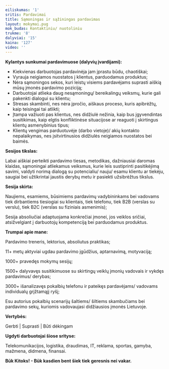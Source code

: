 ```yaml
---
eiliskumas: '1'
sritis: Pardavimai
title: Sąmoningas ir sąžiningas pardavimas
layout: mokymai.pug
mok_budas: Kontaktiniu/ nuotoliniu
trukme: '8'
dalyviai: '15'
kaina: '127'
video: ''
---
```

**Kylantys sunkumai pardavimuose (dalyvių įvardijami): <!--more-->**

* Kiekvienas darbuotojas pardavinėja jam įprastu būdu, chaotiškai;
* Vyrauja neigiamos nuostatos į klientus, parduodamus produktus;
* Nėra sąmoningos sekos, kuri leistų visiems pardavėjams suprasti aiškią mūsų įmonės pardavimo poziciją;
* Darbuotojai atlieka daug nesąmoningų/ bereikalingų veiksmų, kurie gali pakenkti dialogui su klientu;
* Stresas skambinti, nes nėra įpročio, aiškaus proceso, kuris apibrėžtų, kaip teisingai tai atlikti;
* Įtampa važiuoti pas klientus, nes didžiulė nežinia, kaip bus įgyvendintas susitikimas, kaip elgtis konfliktinėse situacijose ar reaguoti į skirtingus klientų asmenybinius tipus;
* Klientų vengimas parduotuvėje (darbo vietoje)/ akių kontakto nepalaikymas, nes įsitvirtinusios didžiulės neigiamos nuostatos bei baimės.

**Sesijos tikslas:**

Labai aiškiai perteikti pardavimo tiesas, metodikas, dažniausiai daromas klaidas, sąmoningai atliekamus veiksmus, kurie leis sustiprinti pasitikėjimą savimi, valdyti norimą dialogą su potencialiu/ nauju/ esamu klientu ar tiekėju, saugiai bei užtikrintai jaustis derybų metu ir pasiekti užsibrėžtus tikslus.

**Sesija skirta:**

Naujiems, esamiems, būsimiems pardavimų vadybininkams bei vadovams tiek dirbantiems tiesiogiai su klientais, tiek telefonu, tiek B2B (verslas su verslu), tiek B2C (verslas su fiziniais asmenimis);

Sesija absoliučiai adaptuojama konkrečiai įmonei, jos veiklos sričiai, atsižvelgiant į darbuotojų kompetenciją bei parduodamus produktus.

**Trumpai apie mane:**

Pardavimo treneris, lektorius, absoliutus praktikas;

11+ metų aktyviai ugdau pardavimo įgūdžius, aptarnavimą, motyvaciją;

1000+ pravedęs mokymų sesijų;

1500+ dalyvavęs susitikimuose su skirtingų veiklų įmonių vadovais ir vykdęs pardavimus/ derybas;

3000+ išanalizavęs pokalbių telefonu ir pateikęs pardavėjams/ vadovams individualų grįžtamąjį ryšį;

Esu autorius pokalbių scenarijų šaltiems/ šiltiems skambučiams bei pardavimo sekų, kuriomis vadovaujasi didžiausios įmonės Lietuvoje.

**Vertybės:**

Gerbti | Suprasti | Būti dėkingam

**Ugdyti darbuotojai šiose srityse:**

Telekomunikacijos, logistika, draudimas, IT, reklama, sportas, gamyba, mažmena, didmena, finansai.

**Būk Kitoks! - Būk kasdien bent šiek tiek geresnis nei vakar.**
